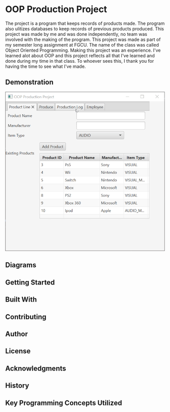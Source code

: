 # OOP Production Project
The project is a program that keeps records of products made. The program also ulitizes databases to keep records of previous products produced.
This project was made by me and was done independently, no team was involved with the making of the program.
This project was made as part of my semester long assignment at FGCU. The name of the class was called Object Oriented Programming.
Making this project was an experience. I've learned alot about OOP and this project reflects all that I've learned and done during my time
in that class. To whoever sees this, I thank you for having the time to see what I've made.

## Demonstration
![Alt text](https://github.com/bsantiago25/OOPProduction/blob/master/8NUOqtVaw3.gif)

## Diagrams


## Getting Started


## Built With


## Contributing


## Author


## License


## Acknowledgments


## History


## Key Programming Concepts Utilized
